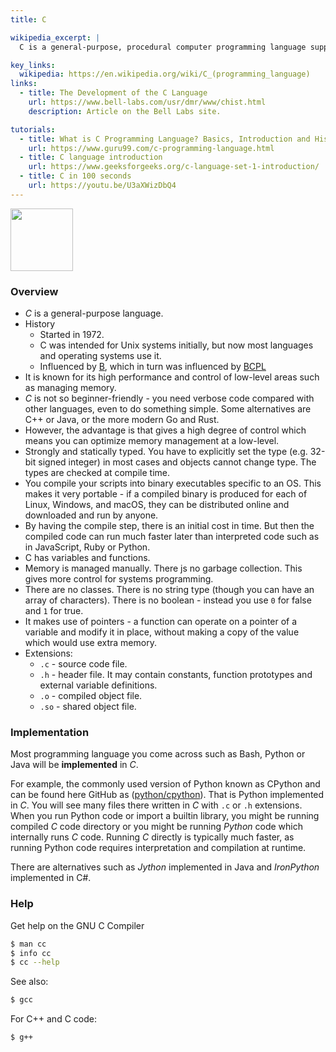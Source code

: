 ```yaml
---
title: C

wikipedia_excerpt: |
  C is a general-purpose, procedural computer programming language supporting structured programming, lexical variable scope, and recursion, while a static type system prevents unintended operations

key_links:
  wikipedia: https://en.wikipedia.org/wiki/C_(programming_language)
links:
  - title: The Development of the C Language
    url: https://www.bell-labs.com/usr/dmr/www/chist.html
    description: Article on the Bell Labs site.

tutorials:
  - title: What is C Programming Language? Basics, Introduction and History
    url: https://www.guru99.com/c-programming-language.html
  - title: C language introduction
    url: https://www.geeksforgeeks.org/c-language-set-1-introduction/
  - title: C in 100 seconds
    url: https://youtu.be/U3aXWizDbQ4
---
```



<img src="https://upload.wikimedia.org/wikipedia/commons/3/35/The_C_Programming_Language_logo.svg" width="100" />


### Overview

- _C_ is a general-purpose language.
- History
    - Started in 1972.
    - C was intended for Unix systems initially, but now most languages and operating systems use it.
    - Influenced by [B](https://en.wikipedia.org/wiki/B_(programming_language)), which in turn was influenced by [BCPL](https://en.wikipedia.org/wiki/BCPL)
- It is known for its high performance and control of low-level areas such as managing memory.
- _C_ is not so beginner-friendly - you need verbose code compared with other languages, even to do something simple. Some alternatives are C++ or Java, or the more modern Go and Rust.
- However, the advantage is that gives a high degree of control which means you can optimize memory management at a low-level.
- Strongly and statically typed. You have to explicitly set the type (e.g. 32-bit signed integer) in most cases and objects cannot change type. The types are checked at compile time.
- You compile your scripts into binary executables specific to an OS. This makes it very portable - if a compiled binary is produced for each of Linux, Windows, and macOS, they can be distributed online and downloaded and run by anyone.
- By having the compile step, there is an initial cost in time. But then the compiled code can run much faster later than interpreted code such as in JavaScript, Ruby or Python.
- C has variables and functions.
- Memory is managed manually. There js no garbage collection. This gives more control for systems programming.
- There are no classes. There is no string type (though you can have an array of characters). There is no boolean - instead you use `0` for false and `1` for true.
- It makes use of pointers - a function can operate on a pointer of a variable and modify it in place, without making a copy of the value which would use extra memory.
- Extensions:
    - `.c` - source code file.
    - `.h` - header file. It may contain constants, function prototypes and external variable definitions.
    - `.o` - compiled object file.
    - `.so` - shared object file.


### Implementation

Most programming language you come across such as Bash, Python or Java will be **implemented** in _C_.

For example, the commonly used version of Python known as CPython and can be found here GitHub as ([python/cpython](https://github.com/python/cpython)). That is Python implemented in _C_. You will see many files there written in _C_ with `.c` or `.h` extensions. When you run Python code or import a builtin library, you might be running compiled _C_ code directory or you might be running _Python_ code which internally runs _C_ code. Running _C_ directly is typically much faster, as running Python code requires interpretation and compilation at runtime.

There are alternatives such as _Jython_ implemented in Java and _IronPython_ implemented in C#.


### Help

Get help on the GNU C Compiler

```sh
$ man cc
$ info cc
$ cc --help
```

See also:

```sh
$ gcc
```

For C++ and C code:

```sh
$ g++
```
